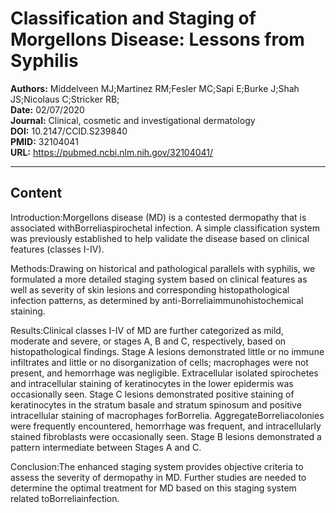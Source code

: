 # Classification and Staging of Morgellons Disease: Lessons from Syphilis

**Authors:** Middelveen MJ;Martinez RM;Fesler MC;Sapi E;Burke J;Shah JS;Nicolaus C;Stricker RB;  
**Date:** 02/07/2020  
**Journal:** Clinical, cosmetic and investigational dermatology  
**DOI:** 10.2147/CCID.S239840  
**PMID:** 32104041  
**URL:** https://pubmed.ncbi.nlm.nih.gov/32104041/

---

## Content

Introduction:Morgellons disease (MD) is a contested dermopathy that is associated withBorreliaspirochetal infection. A simple classification system was previously established to help validate the disease based on clinical features (classes I-IV).

Methods:Drawing on historical and pathological parallels with syphilis, we formulated a more detailed staging system based on clinical features as well as severity of skin lesions and corresponding histopathological infection patterns, as determined by anti-Borreliaimmunohistochemical staining.

Results:Clinical classes I-IV of MD are further categorized as mild, moderate and severe, or stages A, B and C, respectively, based on histopathological findings. Stage A lesions demonstrated little or no immune infiltrates and little or no disorganization of cells; macrophages were not present, and hemorrhage was negligible. Extracellular isolated spirochetes and intracellular staining of keratinocytes in the lower epidermis was occasionally seen. Stage C lesions demonstrated positive staining of keratinocytes in the stratum basale and stratum spinosum and positive intracellular staining of macrophages forBorrelia. AggregateBorreliacolonies were frequently encountered, hemorrhage was frequent, and intracellularly stained fibroblasts were occasionally seen. Stage B lesions demonstrated a pattern intermediate between Stages A and C.

Conclusion:The enhanced staging system provides objective criteria to assess the severity of dermopathy in MD. Further studies are needed to determine the optimal treatment for MD based on this staging system related toBorreliainfection.
